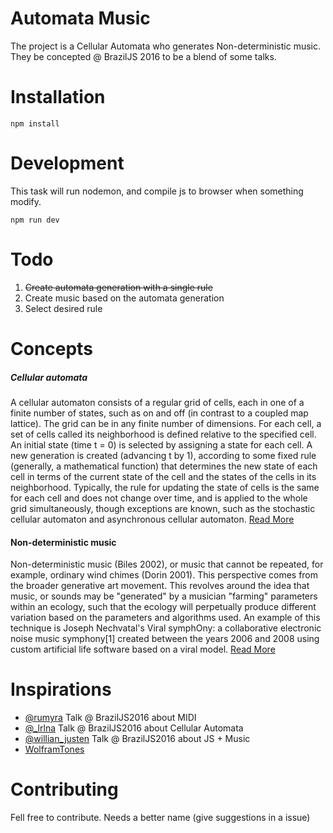 # Automata Music

The project is a Cellular Automata who generates Non-deterministic music. They be concepted @ BrazilJS 2016 to be a blend of some talks.

# Installation

```
npm install
```

# Development
This task will run nodemon, and compile js to browser when something modify.
```
npm run dev
```

# Todo

1. ~~Create automata generation with a single rule~~
2. Create music based on the automata generation
2. Select desired rule

# Concepts

##### Cellular automata
A cellular automaton consists of a regular grid of cells, each in one of a finite number of states, such as on and off (in contrast to a coupled map lattice). The grid can be in any finite number of dimensions. For each cell, a set of cells called its neighborhood is defined relative to the specified cell. An initial state (time t = 0) is selected by assigning a state for each cell. A new generation is created (advancing t by 1), according to some fixed rule (generally, a mathematical function) that determines the new state of each cell in terms of the current state of the cell and the states of the cells in its neighborhood. Typically, the rule for updating the state of cells is the same for each cell and does not change over time, and is applied to the whole grid simultaneously, though exceptions are known, such as the stochastic cellular automaton and asynchronous cellular automaton. [Read More
](https://en.wikipedia.org/wiki/Cellular_automaton)

#### Non-deterministic music
Non-deterministic music (Biles 2002), or music that cannot be repeated, for example, ordinary wind chimes (Dorin 2001). This perspective comes from the broader generative art movement. This revolves around the idea that music, or sounds may be "generated" by a musician "farming" parameters within an ecology, such that the ecology will perpetually produce different variation based on the parameters and algorithms used. An example of this technique is Joseph Nechvatal's Viral symphOny: a collaborative electronic noise music symphony[1] created between the years 2006 and 2008 using custom artificial life software based on a viral model. [Read More](https://en.wikipedia.org/wiki/Generative_music#Biological.2Femergent)

# Inspirations
- [@rumyra](https://twitter.com/rumyra) Talk @ BrazilJS2016 about MIDI
- [@_lrlna](https://twitter.com/_lrlna) Talk @ BrazilJS2016 about Cellular Automata
- [@willian_justen](https://twitter.com/willian_justen) Talk @ BrazilJS2016 about JS + Music
- [WolframTones](http://tones.wolfram.com/)

# Contributing
Fell free to contribute. Needs a better name (give suggestions in a issue)
